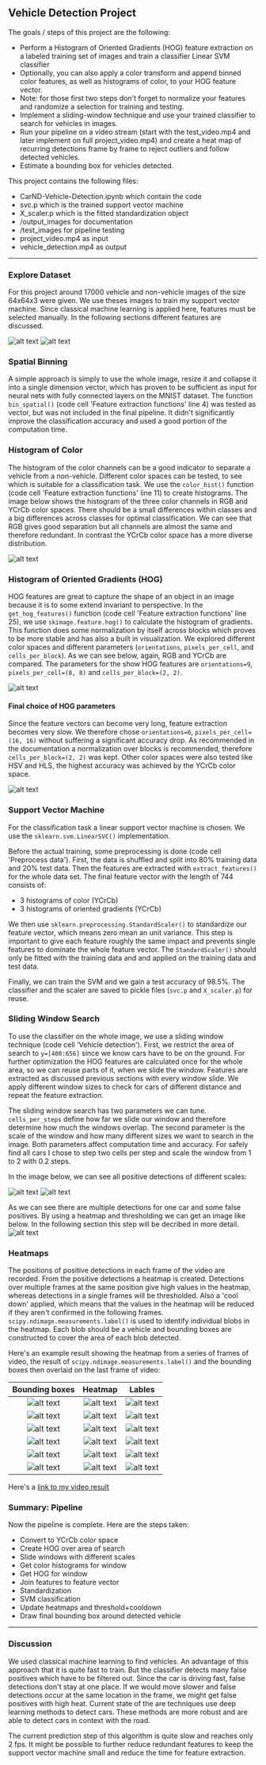 
## Vehicle Detection Project

The goals / steps of this project are the following:

* Perform a Histogram of Oriented Gradients (HOG) feature extraction on a labeled training set of images and train a classifier Linear SVM classifier
* Optionally, you can also apply a color transform and append binned color features, as well as histograms of color, to your HOG feature vector.
* Note: for those first two steps don't forget to normalize your features and randomize a selection for training and testing.
* Implement a sliding-window technique and use your trained classifier to search for vehicles in images.
* Run your pipeline on a video stream (start with the test_video.mp4 and later implement on full project_video.mp4) and create a heat map of recurring detections frame by frame to reject outliers and follow detected vehicles.
* Estimate a bounding box for vehicles detected.

This project contains the following files:
- CarND-Vehicle-Detection.ipynb which contain the code
- svc.p which is the trained support vector machine
- X_scaler.p which is the fitted standardization object
- /output_images for documentation
- /test_images for pipeline testing
- project_video.mp4 as input
- vehicle_detection.mp4 as output

[//]: # (Image References)
[image1]: ./output_images/vehicle_images.png
[image2]: ./output_images/non_vehicle_images.png
[image3]: ./output_images/histogram_rbg_hsv.png
[image4]: ./output_images/hog_features.png
[image5]: ./output_images/single_hog_features.png
[image6]: ./output_images/raw_detection.png
[image7]: ./output_images/raw_detection1.png
[image8]: ./output_images/heat_thresholding.png

[image9]: ./output_images/296draw_heat.png
[image10]: ./output_images/297draw_heat.png
[image11]: ./output_images/298draw_heat.png
[image12]: ./output_images/299draw_heat.png
[image13]: ./output_images/300draw_heat.png
[image14]: ./output_images/301draw_heat.png
[image15]: ./output_images/296heatmap.png
[image16]: ./output_images/297heatmap.png
[image17]: ./output_images/298heatmap.png
[image18]: ./output_images/299heatmap.png
[image19]: ./output_images/300heatmap.png
[image20]: ./output_images/301heatmap.png
[image21]: ./output_images/296labels.png
[image22]: ./output_images/297labels.png
[image23]: ./output_images/298labels.png
[image24]: ./output_images/299labels.png
[image25]: ./output_images/300labels.png
[image26]: ./output_images/301labels.png


[video1]: ./project_video.mp4


---
### Explore Dataset
For this project around 17000 vehicle and non-vehicle images of the size 64x64x3 were given. We use theses images to train my support vector machine. Since classical machine learning is applied here, features must be selected manually. In the following sections different features are discussed.

![alt text][image1]
![alt text][image2]

### Spatial Binning
A simple approach is simply to use the whole image, resize it and collapse it into a single dimension vector, which has proven to be sufficient as input for neural nets with fully connected layers on the MNIST dataset. The function `bin_spatial()` (code cell 'Feature extraction functions' line 4) was tested as vector, but was not included in the final pipeline. It didn't significantly improve the classification accuracy and used a good portion of the computation time.

### Histogram of Color
The histogram of the color channels can be a good indicator to separate a vehicle from a non-vehicle. Different color spaces can be tested, to see which is suitable for a classification task. We use the `color_hist()` function (code cell 'Feature extraction functions' line 11) to create histograms. The image below shows the histogram of the three color channels in RGB and YCrCb color spaces. There should be a small differences within classes and a big differences across classes for optimal classification. We can see that RGB gives good separation but all channels are almost the same and therefore redundant. In contrast the YCrCb color space has a more diverse distribution.

![alt text][image3]

### Histogram of Oriented Gradients (HOG)

HOG features are great to capture the shape of an object in an image because it is to some extend invariant to perspective. In the `get_hog_features()` function (code cell 'Feature extraction functions' line 25), we use `skimage.feature.hog()` to calculate the histogram of gradients. This function does some normalization by itself across blocks which proves to be more stable and has also a built in visualization. We explored different color spaces and different parameters (`orientations`, `pixels_per_cell`, and `cells_per_block`). As we can see below, again, RGB and YCrCb are compared. The parameters for the show HOG features are `orientations=9`, `pixels_per_cell=(8, 8)` and `cells_per_block=(2, 2)`.

![alt text][image4]


#### Final choice of HOG parameters
Since the feature vectors can become very long, feature extraction becomes very slow. We therefore chose `orientations=6`, `pixels_per_cell=(16, 16)` without suffering a significant accuracy drop. As recommended in the documentation a normalization over blocks is recommended, therefore `cells_per_block=(2, 2)` was kept. Other color spaces were also tested like HSV and HLS, the highest accuracy was achieved by the YCrCb color space.

![alt text][image5]

### Support Vector Machine
For the classification task a linear support vector machine is chosen. We use the `sklearn.svm.LinearSVC()` implementation.

Before the actual training, some preprocessing is done (code cell 'Preprocess data'). First, the data is shuffled and split into 80% training data and 20% test data. Then the features are extracted with `extract_features()` for the whole data set.
The final feature vector with the length of 744 consists of:
- 3 histograms of color (YCrCb)
- 3 histograms of oriented gradients (YCrCb)

We then use `sklearn.preprocessing.StandardScaler()` to standardize our feature vector, which means zero mean an unit variance. This step is important to give each feature roughly the same impact and prevents single features to dominate the whole feature vector. The `StandardScaler()` should only be fitted with the training data and and applied on the training data and test data.

Finally, we can train the SVM and we gain a test accuracy of 98.5%. The classifier and the scaler are saved to pickle files (`svc.p` and `X_scaler.p`) for reuse.


### Sliding Window Search
To use the classifier on the whole image, we use a sliding window technique (code cell 'Vehicle detection'). First, we restrict the area of search to `y=[400:656]` since we know cars have to be on the ground. For further optimization the HOG features are calculated once for the whole area, so we can reuse parts of it, when we slide the window. Features are extracted as discussed previous sections with every window slide. We apply different window sizes to check for cars of different distance and repeat the feature extraction.

The sliding window search has two parameters we can tune. `cells_per_steps` define how far we slide our window and therefore determine how much the windows overlap. The second parameter is the scale of the window and how many different sizes we want to search in the image. Both parameters affect computation time and accuracy. For safely find all cars I chose to step two cells per step and scale the window from 1 to 2 with 0.2 steps.

In the image below, we can see all positive detections of different scales:

![alt text][image6]
![alt text][image7]


As we can see there are multiple detections for one car and some false positives. By using a heatmap and thresholding we can get an image like below. In the following section this step will be decribed in more detail.
![alt text][image8]

### Heatmaps

The positions of positive detections in each frame of the video are recorded. From the positive detections a heatmap is created. Detections over multiple frames at the same position give high values in the heatmap, whereas detections in a single frames will be thresholded. Also a 'cool down' applied, which means that the values in the heatmap will be reduced if they aren't confirmed in the following frames. `scipy.ndimage.measurements.label()` is used to identify individual blobs in the heatmap. Each blob should be a vehicle and bounding boxes are constructed to cover the area of each blob detected.

Here's an example result showing the heatmap from a series of frames of video, the result of `scipy.ndimage.measurements.label()` and the bounding boxes then overlaid on the last frame of video:

Bounding boxes       |  Heatmap            | Lables      
:-------------------:|:-------------------:|:-------------------:
![alt text][image9]  |![alt text][image15] |![alt text][image21]
![alt text][image10] |![alt text][image16] |![alt text][image22]
![alt text][image11] |![alt text][image17] |![alt text][image23]
![alt text][image12] |![alt text][image18] |![alt text][image24]
![alt text][image13] |![alt text][image19] |![alt text][image25]
![alt text][image14] |![alt text][image20] |![alt text][image26]


Here's a [link to my video result](./vehicle_detection.mp4)

### Summary: Pipeline

Now the pipeline is complete. Here are the steps taken:
- Convert to YCrCb color space
- Create HOG over area of search
- Slide windows with different scales
- Get color histograms for window
- Get HOG for window
- Join features to feature vector
- Standardization
- SVM classification
- Update heatmaps and threshold+cooldown
- Draw final bounding box around detected vehicle

---

### Discussion

We used classical machine learning to find vehicles. An advantage of this approach that it is quite fast to train. But the classifier detects many false positives which have to be filtered out. Since the car is driving fast, false detections don't stay at one place. If we would move slower and false detections occur at the same location in the frame, we might get false positives with high heat.
Current state of the are techniques use deep learning methods to detect cars. These methods are more robust and are able to detect cars in context with the road.

The current prediction step of this algorithm is quite slow and reaches only 2 fps. It might be possible to further reduce redundant features to keep the support vector machine small and reduce the time for feature extraction.
